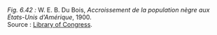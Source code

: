 *Fig. 6.42 :* W. E. B. Du Bois, *Accroissement de la population nègre aux États-Unis d'Amérique*, 1900.  
Source : [Library of Congress](https://www.loc.gov/item/2013650366/).